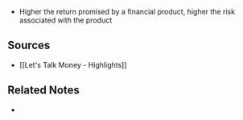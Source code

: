 - Higher the return promised by a financial product, higher the risk associated with the product

## Sources
- [[Let's Talk Money - Highlights]]

## Related Notes
- 